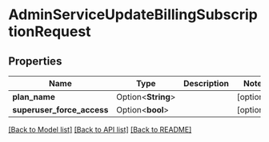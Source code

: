 # AdminServiceUpdateBillingSubscriptionRequest

## Properties

Name | Type | Description | Notes
------------ | ------------- | ------------- | -------------
**plan_name** | Option<**String**> |  | [optional]
**superuser_force_access** | Option<**bool**> |  | [optional]

[[Back to Model list]](../README.md#documentation-for-models) [[Back to API list]](../README.md#documentation-for-api-endpoints) [[Back to README]](../README.md)


